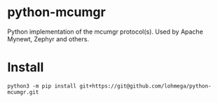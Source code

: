 
python-mcumgr
=============

Python implementation of the mcumgr protocol(s). Used by Apache Mynewt, Zephyr and others.



Install
=======
```
python3 -m pip install git+https://git@github.com/lohmega/python-mcumgr.git
```






